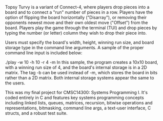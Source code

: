 Topsy Turvy is a variant of Connect-4, where players drop pieces into a board and to connect a "run" number of pieces in a row.
Players have the option of flipping the board horizontally ("Disarray"), or removing their opponents newest move and their own oldest move ("Offset") from the board. 
Players play the game through the terminal (TUI) and drop pieces by typing the number (or letter) column they wish to drop their piece into. 

Users must specify the board's width, height, winning run size, and board storage type in the command line arguments. A sample of the proper command line input is included below:

./play -w 10 -h 10 -r 4 -m
In this sample, the program creates a 10x10 board, with a winning run size of 4, and the board's internal storage is in a 2D matrix.
The tag -b can be used instead of -m, which stores the board in bits rather than a 2D matrix. Both internal storage systems appear the same to the users. 

This was my final project for CMSC14300: Systems Programming I. 
It's coded entirely in C and features key systems programming concepts including linked lists, queues, matrices, recursion, bitwise operations and representations, bitmasking, command line args, a text-user interface, C structs, and a robust test suite. 
